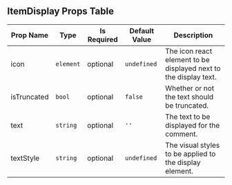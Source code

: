 ## ItemDisplay Props Table
| Prop Name | Type | Is Required | Default Value | Description |
|-|-|-|-|-|
| icon| `element`| optional| `undefined`| The icon react element to be displayed next to the display text.|
| isTruncated| `bool`| optional| `false`| Whether or not the text should be truncated.|
| text| `string`| optional| `''`| The text to be displayed for the comment.|
| textStyle| `string`| optional| `undefined`| The visual styles to be applied to the display element.|